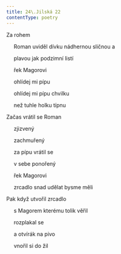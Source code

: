 ```yaml
---
title: 24\.Jilská 22
contentType: poetry
---
```


<section>

Za rohem

     Roman uviděl dívku nádhernou sličnou a

     plavou jak podzimní listí

     řek Magorovi

     ohlídej mi pípu

     ohlídej mi pípu chvilku

     než tuhle holku típnu

Začas vrátil se Roman

     zjizvený

     zachmuřený

     za pípu vrátil se

     v sebe ponořený

     řek Magorovi

     zrcadlo snad udělat bysme měli

Pak když utvořil zrcadlo

     s Magorem kterému tolik věřil

     rozplakal se

     a otvírák na pivo

     vnořil si do žil

</section>

